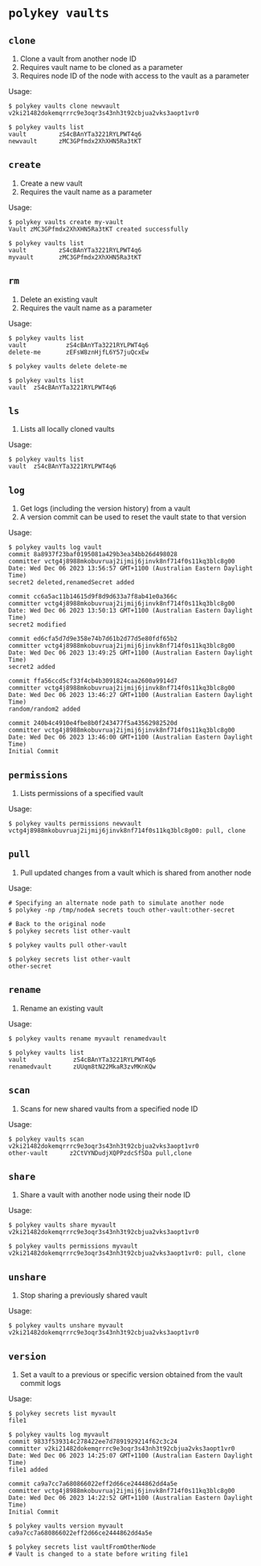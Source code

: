 # `polykey vaults`

## `clone`

1. Clone a vault from another node ID
2. Requires vault name to be cloned as a parameter
3. Requires node ID of the node with access to the vault as a parameter

Usage:

```shell
$ polykey vaults clone newvault v2ki21482dokemqrrrc9e3oqr3s43nh3t92cbjua2vks3aopt1vr0

$ polykey vaults list
vault         zS4cBAnYTa3221RYLPWT4q6
newvault      zMC3GPfmdx2XhXHN5Ra3tKT
```

## `create`

1. Create a new vault
2. Requires the vault name as a parameter

Usage:

```shell
$ polykey vaults create my-vault
Vault zMC3GPfmdx2XhXHN5Ra3tKT created successfully

$ polykey vaults list
vault         zS4cBAnYTa3221RYLPWT4q6
myvault       zMC3GPfmdx2XhXHN5Ra3tKT
```

## `rm`

1. Delete an existing vault
2. Requires the vault name as a parameter

Usage:

```shell
$ polykey vaults list
vault           zS4cBAnYTa3221RYLPWT4q6
delete-me       zEFsW8znHjfL6Y57juQcxEw

$ polykey vaults delete delete-me

$ polykey vaults list
vault  zS4cBAnYTa3221RYLPWT4q6
```

## `ls`

1. Lists all locally cloned vaults

Usage:

```shell
$ polykey vaults list
vault  zS4cBAnYTa3221RYLPWT4q6
```

## `log`

1. Get logs (including the version history) from a vault
2. A version commit can be used to reset the vault state to that version

Usage:

```shell
$ polykey vaults log vault
commit 8a8937f23baf0195081a429b3ea34bb26d498028
committer vctg4j8988mkobuvruaj2ijmij6jinvk8nf714f0s11kq3blc8g00
Date: Wed Dec 06 2023 13:56:57 GMT+1100 (Australian Eastern Daylight Time)
secret2 deleted,renamedSecret added

commit cc6a5ac11b14615d9f8d9d633a7f8ab41e0a366c
committer vctg4j8988mkobuvruaj2ijmij6jinvk8nf714f0s11kq3blc8g00
Date: Wed Dec 06 2023 13:50:13 GMT+1100 (Australian Eastern Daylight Time)
secret2 modified

commit ed6cfa5d7d9e358e74b7d61b2d77d5e80fdf65b2
committer vctg4j8988mkobuvruaj2ijmij6jinvk8nf714f0s11kq3blc8g00
Date: Wed Dec 06 2023 13:49:25 GMT+1100 (Australian Eastern Daylight Time)
secret2 added

commit ffa56ccd5cf33f4cb4b3091824caa2600a9914d7
committer vctg4j8988mkobuvruaj2ijmij6jinvk8nf714f0s11kq3blc8g00
Date: Wed Dec 06 2023 13:46:27 GMT+1100 (Australian Eastern Daylight Time)
random/random2 added

commit 240b4c4910e4fbe8b0f243477f5a43562982520d
committer vctg4j8988mkobuvruaj2ijmij6jinvk8nf714f0s11kq3blc8g00
Date: Wed Dec 06 2023 13:46:00 GMT+1100 (Australian Eastern Daylight Time)
Initial Commit
```

## `permissions`

1. Lists permissions of a specified vault

Usage:

```shell
$ polykey vaults permissions newvault
vctg4j8988mkobuvruaj2ijmij6jinvk8nf714f0s11kq3blc8g00: pull, clone
```

## `pull`

1. Pull updated changes from a vault which is shared from another node

Usage:

```shell
# Specifying an alternate node path to simulate another node
$ polykey -np /tmp/nodeA secrets touch other-vault:other-secret

# Back to the original node
$ polykey secrets list other-vault

$ polykey vaults pull other-vault

$ polykey secrets list other-vault
other-secret
```

## `rename`

1. Rename an existing vault

Usage:

```shell
$ polykey vaults rename myvault renamedvault

$ polykey vaults list
vault             zS4cBAnYTa3221RYLPWT4q6
renamedvault      zUUqm8tN22MkaR3zvMKnKQw
```

## `scan`

1. Scans for new shared vaults from a specified node ID

Usage:

```shell
$ polykey vaults scan v2ki21482dokemqrrrc9e3oqr3s43nh3t92cbjua2vks3aopt1vr0
other-vault      z2CtVYNDudjXQPPzdcSfSDa pull,clone
```

## `share`

1. Share a vault with another node using their node ID

Usage:

```shell
$ polykey vaults share myvault v2ki21482dokemqrrrc9e3oqr3s43nh3t92cbjua2vks3aopt1vr0

$ polykey vaults permissions myvault
v2ki21482dokemqrrrc9e3oqr3s43nh3t92cbjua2vks3aopt1vr0: pull, clone
```

## `unshare`

1. Stop sharing a previously shared vault

Usage:

```shell
$ polykey vaults unshare myvault v2ki21482dokemqrrrc9e3oqr3s43nh3t92cbjua2vks3aopt1vr0
```

## `version`

1. Set a vault to a previous or specific version obtained from the vault commit
   logs

Usage:

```shell
$ polykey secrets list myvault
file1

$ polykey vaults log myvault
commit 9833f539314c278422ee7d7891929214f62c3c24
committer v2ki21482dokemqrrrc9e3oqr3s43nh3t92cbjua2vks3aopt1vr0
Date: Wed Dec 06 2023 14:25:07 GMT+1100 (Australian Eastern Daylight Time)
file1 added

commit ca9a7cc7a680866022eff2d66ce2444862dd4a5e
committer vctg4j8988mkobuvruaj2ijmij6jinvk8nf714f0s11kq3blc8g00
Date: Wed Dec 06 2023 14:22:52 GMT+1100 (Australian Eastern Daylight Time)
Initial Commit

$ polykey vaults version myvault ca9a7cc7a680866022eff2d66ce2444862dd4a5e

$ polykey secrets list vaultFromOtherNode
# Vault is changed to a state before writing file1
```

